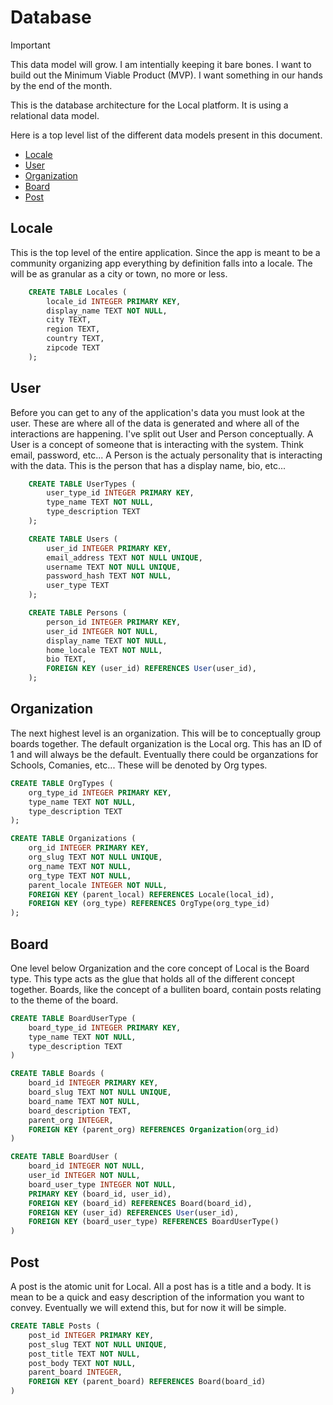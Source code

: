 # Database

> [!IMPORTANT]
> This data model will grow. I am intentially keeping it bare bones. I want to build out the Minimum Viable Product (MVP). I want something in our hands by the end of the month.

This is the database architecture for the Local platform. It is using a relational data model.

Here is a top level list of the different data models present in this document.

- [Locale](#locale)
- [User](#user)
- [Organization](#organization)
- [Board](#board)
- [Post](#post)

## Locale

This is the top level of the entire application. Since the app is meant to be a community organizing app everything by definition falls into a locale. The will be as granular as a city or town, no more or less.

```sql
    CREATE TABLE Locales (
        locale_id INTEGER PRIMARY KEY,
        display_name TEXT NOT NULL,
        city TEXT,
        region TEXT,
        country TEXT,
        zipcode TEXT
    );
```

## User

Before you can get to any of the application's data you must look at the user. These are where all of the data is generated and where all of the interactions are happening. I've split out User and Person conceptually. A User is a concept of someone that is interacting with the system. Think email, password, etc... A Person is the actualy personality that is interacting with the data. This is the person that has a display name, bio, etc...

```sql
    CREATE TABLE UserTypes (
        user_type_id INTEGER PRIMARY KEY,
        type_name TEXT NOT NULL,
        type_description TEXT
    );

    CREATE TABLE Users (
        user_id INTEGER PRIMARY KEY,
        email_address TEXT NOT NULL UNIQUE,
        username TEXT NOT NULL UNIQUE,
        password_hash TEXT NOT NULL,
        user_type TEXT
    );

    CREATE TABLE Persons (
        person_id INTEGER PRIMARY KEY,
        user_id INTEGER NOT NULL,
        display_name TEXT NOT NULL,
        home_locale TEXT NOT NULL,
        bio TEXT,
        FOREIGN KEY (user_id) REFERENCES User(user_id),
    );
```

## Organization

The next highest level is an organization. This will be to conceptually group boards together. The default organization is the Local org. This has an ID of 1 and will always be the default. Eventually there could be organzations for Schools, Comanies, etc... These will be denoted by Org types.

```sql
CREATE TABLE OrgTypes (
    org_type_id INTEGER PRIMARY KEY,
    type_name TEXT NOT NULL,
    type_description TEXT
);

CREATE TABLE Organizations (
    org_id INTEGER PRIMARY KEY,
    org_slug TEXT NOT NULL UNIQUE,
    org_name TEXT NOT NULL,
    org_type TEXT NOT NULL,
    parent_locale INTEGER NOT NULL,
    FOREIGN KEY (parent_local) REFERENCES Locale(local_id),
    FOREIGN KEY (org_type) REFERENCES OrgType(org_type_id)
);
```

## Board

One level below Organization and the core concept of Local is the Board type. This type acts as the glue that holds all of the different concept together. Boards, like the concept of a bulliten board, contain posts relating to the theme of the board.

```sql
CREATE TABLE BoardUserType (
    board_type_id INTEGER PRIMARY KEY,
    type_name TEXT NOT NULL,
    type_description TEXT
)

CREATE TABLE Boards (
    board_id INTEGER PRIMARY KEY,
    board_slug TEXT NOT NULL UNIQUE,
    board_name TEXT NOT NULL,
    board_description TEXT,
    parent_org INTEGER,
    FOREIGN KEY (parent_org) REFERENCES Organization(org_id)
)

CREATE TABLE BoardUser (
    board_id INTEGER NOT NULL,
    user_id INTEGER NOT NULL,
    board_user_type INTEGER NOT NULL,
    PRIMARY KEY (board_id, user_id),
    FOREIGN KEY (board_id) REFERENCES Board(board_id),
    FOREIGN KEY (user_id) REFERENCES User(user_id),
    FOREIGN KEY (board_user_type) REFERENCES BoardUserType()
)

```

## Post

A post is the atomic unit for Local. All a post has is a title and a body. It is mean to be a quick and easy description of the information you want to convey. Eventually we will extend this, but for now it will be simple.

```sql
CREATE TABLE Posts (
    post_id INTEGER PRIMARY KEY,
    post_slug TEXT NOT NULL UNIQUE,
    post_title TEXT NOT NULL,
    post_body TEXT NOT NULL,
    parent_board INTEGER,
    FOREIGN KEY (parent_board) REFERENCES Board(board_id)
)
```
